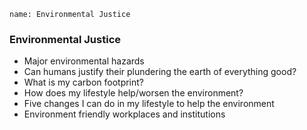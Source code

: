 ```ngMeta
name: Environmental Justice
```

### Environmental Justice
* Major environmental hazards
* Can humans justify their plundering the earth of everything good?
* What is my carbon footprint?
* How does my lifestyle help/worsen the environment?
* Five changes I can do in my lifestyle to help the environment
* Environment friendly workplaces and institutions
